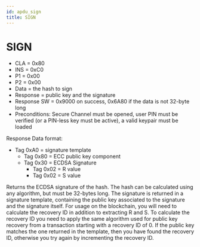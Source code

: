 ```yaml
---
id: apdu_sign
title: SIGN
---
```


# SIGN

* CLA = 0x80
* INS = 0xC0
* P1 = 0x00
* P2 = 0x00
* Data = the hash to sign
* Response = public key and the signature
* Response SW = 0x9000 on success, 0x6A80 if the data is not 32-byte long
* Preconditions: Secure Channel must be opened, user PIN must be verified (or a PIN-less key must be active), a valid keypair must be loaded

Response Data format:
- Tag 0xA0 = signature template
  - Tag 0x80 = ECC public key component
  - Tag 0x30 = ECDSA Signature
    - Tag 0x02 = R value
    - Tag 0x02 = S value

Returns the ECDSA signature of the hash. The hash can be calculated using any algorithm, but must be 32-bytes long. The signature is returned in a signature template, containing the public key associated to the signature and the signature itself. For usage on the blockchain, you will need to calculate the recovery ID in addition to extracting R and S. To calculate the recovery ID you need to apply the same algorithm used for public key recovery from a transaction starting with a recovery ID of 0. If the public key matches the one returned in the template, then you have found the recovery ID, otherwise you try again by incrementing the recovery ID.
